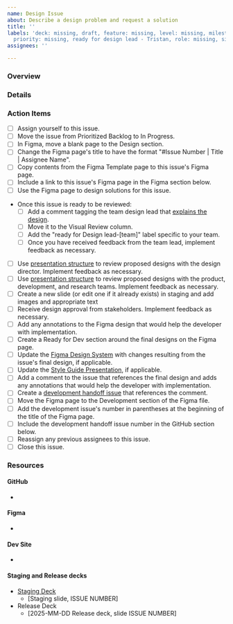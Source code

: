 ```yaml
---
name: Design Issue
about: Describe a design problem and request a solution
title: ''
labels: 'deck: missing, draft, feature: missing, level: missing, milestone: missing,
  priority: missing, ready for design lead - Tristan, role: missing, size: missing'
assignees: ''

---
```


### Overview


### Details


### Action Items
- [ ] Assign yourself to this issue.
- [ ] Move the issue from Prioritized Backlog to In Progress.
- [ ] In Figma, move a blank page to the Design section.
- [ ] Change the Figma page's title to have the format "#Issue Number | Title | Assignee Name".
- [ ] Copy contents from the Figma Template page to this issue's Figma page.
- [ ] Include a link to this issue's Figma page in the Figma section below.
- [ ] Use the Figma page to design solutions for this issue.
- Once this issue is ready to be reviewed:
  - [ ] Add a comment tagging the team design lead that [explains the design](https://github.com/hackforla/tdm-calculator/wiki/Design:-Presentations).
  - [ ] Move it to the Visual Review column.
  - [ ] Add the "ready for Design lead-[team]" label specific to your team.
  - [ ] Once you have received feedback from the team lead, implement feedback as necessary.
- [ ] Use [presentation structure](https://github.com/hackforla/tdm-calculator/wiki/Design:-Presentations) to review proposed designs with the design director. Implement feedback as necessary.
- [ ] Use [presentation structure](https://github.com/hackforla/tdm-calculator/wiki/Design:-Presentations) to review proposed designs with the product, development, and research teams. Implement feedback as necessary.
- [ ] Create a new slide (or edit one if it already exists) in staging and add images and appropriate text
- [ ] Receive design approval from stakeholders. Implement feedback as necessary.
- [ ] Add any annotations to the Figma design that would help the developer with implementation.
- [ ] Create a Ready for Dev section around the final designs on the Figma page.
- [ ] Update the [Figma Design System](https://www.figma.com/design/nD9QK56Mzq7xNSaSUoeGx0/TDM-Calculator?node-id=4041-12655&t=54f7L4Eubz7ppygs-1) with changes resulting from the issue's final design, if applicable.
- [ ] Update the [Style Guide Presentation](https://docs.google.com/presentation/d/1I4q35NL2WW2RpksIyawhHCd8qJnrjme1ZDNIBxu24hQ/), if applicable.
- [ ] Add a comment to the issue that references the final design and adds any annotations that would help the developer with implementation.
- [ ] Create a [development handoff issue](https://github.com/hackforla/tdm-calculator/issues/new?template=development-handoff-issue.md) that references the comment.
- [ ] Move the Figma page to the Development section of the Figma file.
- [ ] Add the development issue's number in parentheses at the beginning of the title of the Figma page.
- [ ] Include the development handoff issue number in the GitHub section below.
- [ ] Reassign any previous assignees to this issue.
- [ ] Close this issue.

### Resources

#### GitHub
- 

#### Figma
- 

#### Dev Site
-

#### Staging and Release decks
- [Staging Deck](https://docs.google.com/presentation/d/1crZ3IxqA4hAu3qzD7ns93Ieuqjwh6wyEtuX_46cP-fg/)
   - [Staging slide, ISSUE NUMBER]
- Release Deck
   - [2025-MM-DD Release deck, slide ISSUE NUMBER]

